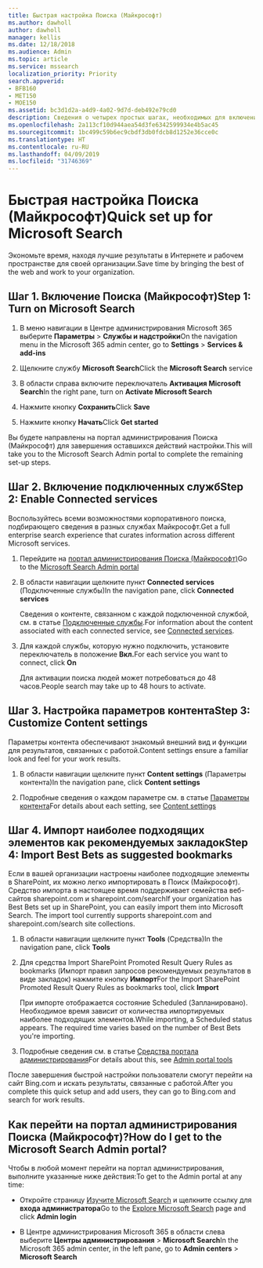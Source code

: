 ```yaml
---
title: Быстрая настройка Поиска (Майкрософт)
ms.author: dawholl
author: dawholl
manager: kellis
ms.date: 12/18/2018
ms.audience: Admin
ms.topic: article
ms.service: mssearch
localization_priority: Priority
search.appverid:
- BFB160
- MET150
- MOE150
ms.assetid: bc3d1d2a-a4d9-4a02-9d7d-deb492e79cd0
description: Сведения о четырех простых шагах, необходимых для включения и использования Поиска (Майкрософт).
ms.openlocfilehash: 2a113cf10d944aea54d3fe6342599934e4b5ac45
ms.sourcegitcommit: 1bc499c59b6ec9cbdf3db0fdcb8d1252e36cce0c
ms.translationtype: HT
ms.contentlocale: ru-RU
ms.lasthandoff: 04/09/2019
ms.locfileid: "31746369"
---
```

# <a name="quick-set-up-for-microsoft-search"></a><span data-ttu-id="65407-103">Быстрая настройка Поиска (Майкрософт)</span><span class="sxs-lookup"><span data-stu-id="65407-103">Quick set up for Microsoft Search</span></span>

<span data-ttu-id="65407-104">Экономьте время, находя лучшие результаты в Интернете и рабочем пространстве для своей организации.</span><span class="sxs-lookup"><span data-stu-id="65407-104">Save time by bringing the best of the web and work to your organization.</span></span>
  
## <a name="step-1-turn-on-microsoft-search"></a><span data-ttu-id="65407-105">Шаг 1. Включение Поиска (Майкрософт)</span><span class="sxs-lookup"><span data-stu-id="65407-105">Step 1: Turn on Microsoft Search</span></span>

1. <span data-ttu-id="65407-106">В меню навигации в Центре администрирования Microsoft 365 выберите **Параметры** \> **Службы и надстройки**</span><span class="sxs-lookup"><span data-stu-id="65407-106">On the navigation menu in the Microsoft 365 admin center, go to **Settings** \> **Services &amp; add-ins**</span></span>
    
2. <span data-ttu-id="65407-107">Щелкните службу **Microsoft Search**</span><span class="sxs-lookup"><span data-stu-id="65407-107">Click the **Microsoft Search** service</span></span> 
    
3. <span data-ttu-id="65407-108">В области справа включите переключатель **Активация Microsoft Search**</span><span class="sxs-lookup"><span data-stu-id="65407-108">In the right pane, turn on **Activate Microsoft Search**</span></span>
    
4. <span data-ttu-id="65407-109">Нажмите кнопку **Сохранить**</span><span class="sxs-lookup"><span data-stu-id="65407-109">Click **Save**</span></span>
    
5. <span data-ttu-id="65407-110">Нажмите кнопку **Начать**</span><span class="sxs-lookup"><span data-stu-id="65407-110">Click **Get started**</span></span>
  
<span data-ttu-id="65407-111">Вы будете направлены на портал администрирования Поиска (Майкрософт) для завершения оставшихся действий настройки.</span><span class="sxs-lookup"><span data-stu-id="65407-111">This will take you to the Microsoft Search Admin portal to complete the remaining set-up steps.</span></span>
    
## <a name="step-2-enable-connected-services"></a><span data-ttu-id="65407-112">Шаг 2. Включение подключенных служб</span><span class="sxs-lookup"><span data-stu-id="65407-112">Step 2: Enable Connected services</span></span>

<span data-ttu-id="65407-113">Воспользуйтесь всеми возможностями корпоративного поиска, подбирающего сведения в разных службах Майкрософт.</span><span class="sxs-lookup"><span data-stu-id="65407-113">Get a full enterprise search experience that curates information across different Microsoft services.</span></span>
  
1. <span data-ttu-id="65407-114">Перейдите на [портал администрирования Поиска (Майкрософт)](https://www.bingforbusiness.com/admin)</span><span class="sxs-lookup"><span data-stu-id="65407-114">Go to the [Microsoft Search Admin portal](https://www.bingforbusiness.com/admin)</span></span>
    
2. <span data-ttu-id="65407-115">В области навигации щелкните пункт **Connected services** (Подключенные службы)</span><span class="sxs-lookup"><span data-stu-id="65407-115">In the navigation pane, click **Connected services**</span></span>
    
    <span data-ttu-id="65407-116">Сведения о контенте, связанном с каждой подключенной службой, см. в статье [Подключенные службы](connected-services.md).</span><span class="sxs-lookup"><span data-stu-id="65407-116">For information about the content associated with each connected service, see [Connected services](connected-services.md).</span></span>
    
3. <span data-ttu-id="65407-117">Для каждой службы, которую нужно подключить, установите переключатель в положение **Вкл.**</span><span class="sxs-lookup"><span data-stu-id="65407-117">For each service you want to connect, click **On**</span></span>
    
    <span data-ttu-id="65407-118">Для активации поиска людей может потребоваться до 48 часов.</span><span class="sxs-lookup"><span data-stu-id="65407-118">People search may take up to 48 hours to activate.</span></span>
    
## <a name="step-3-customize-content-settings"></a><span data-ttu-id="65407-119">Шаг 3. Настройка параметров контента</span><span class="sxs-lookup"><span data-stu-id="65407-119">Step 3: Customize Content settings</span></span>

<span data-ttu-id="65407-120">Параметры контента обеспечивают знакомый внешний вид и функции для результатов, связанных с работой.</span><span class="sxs-lookup"><span data-stu-id="65407-120">Content settings ensure a familiar look and feel for your work results.</span></span> 
  
1. <span data-ttu-id="65407-121">В области навигации щелкните пункт **Content settings** (Параметры контента)</span><span class="sxs-lookup"><span data-stu-id="65407-121">In the navigation pane, click **Content settings**</span></span>
    
2. <span data-ttu-id="65407-122">Подробные сведения о каждом параметре см. в статье [Параметры контента](content-settings.md)</span><span class="sxs-lookup"><span data-stu-id="65407-122">For details about each setting, see [Content settings](content-settings.md)</span></span>
    
## <a name="step-4-import-best-bets-as-suggested-bookmarks"></a><span data-ttu-id="65407-123">Шаг 4. Импорт наиболее подходящих элементов как рекомендуемых закладок</span><span class="sxs-lookup"><span data-stu-id="65407-123">Step 4: Import Best Bets as suggested bookmarks</span></span>

<span data-ttu-id="65407-p101">Если в вашей организации настроены наиболее подходящие элементы в SharePoint, их можно легко импортировать в Поиск (Майкрософт). Средство импорта в настоящее время поддерживает семейства веб-сайтов sharepoint.com и sharepoint.com/search</span><span class="sxs-lookup"><span data-stu-id="65407-p101">If your organization has Best Bets set up in SharePoint, you can easily import them into Microsoft Search. The import tool currently supports sharepoint.com and sharepoint.com/search site collections.</span></span> 
  
1. <span data-ttu-id="65407-126">В области навигации щелкните пункт **Tools** (Средства)</span><span class="sxs-lookup"><span data-stu-id="65407-126">In the navigation pane, click **Tools**</span></span>
    
2. <span data-ttu-id="65407-127">Для средства Import SharePoint Promoted Result Query Rules as bookmarks (Импорт правил запросов рекомендуемых результатов в виде закладок) нажмите кнопку **Импорт**</span><span class="sxs-lookup"><span data-stu-id="65407-127">For the Import SharePoint Promoted Result Query Rules as bookmarks tool, click **Import**</span></span>
    
    <span data-ttu-id="65407-p102">При импорте отображается состояние Scheduled (Запланировано). Необходимое время зависит от количества импортируемых наиболее подходящих элементов.</span><span class="sxs-lookup"><span data-stu-id="65407-p102">While importing, a Scheduled status appears. The required time varies based on the number of Best Bets you're importing.</span></span>
    
3. <span data-ttu-id="65407-130">Подробные сведения см. в статье [Средства портала администрирования](admin-portal-tools.md)</span><span class="sxs-lookup"><span data-stu-id="65407-130">For details about this, see [Admin portal tools](admin-portal-tools.md)</span></span>
    
<span data-ttu-id="65407-131">После завершения быстрой настройки пользователи смогут перейти на сайт Bing.com и искать результаты, связанные с работой.</span><span class="sxs-lookup"><span data-stu-id="65407-131">After you complete this quick setup and add users, they can go to Bing.com and search for work results.</span></span> 
  
## <a name="how-do-i-get-to-the-microsoft-search-admin-portal"></a><span data-ttu-id="65407-132">Как перейти на портал администрирования Поиска (Майкрософт)?</span><span class="sxs-lookup"><span data-stu-id="65407-132">How do I get to the Microsoft Search Admin portal?</span></span>

<span data-ttu-id="65407-133">Чтобы в любой момент перейти на портал администрирования, выполните указанные ниже действия:</span><span class="sxs-lookup"><span data-stu-id="65407-133">To get to the Admin portal at any time:</span></span>
  
- <span data-ttu-id="65407-134">Откройте страницу [Изучите Microsoft Search](https://www.bing.com/business/explore) и щелкните ссылку для **входа администратора**</span><span class="sxs-lookup"><span data-stu-id="65407-134">Go to the [Explore Microsoft Search](https://www.bing.com/business/explore) page and click **Admin login**</span></span>
    
- <span data-ttu-id="65407-135">В Центре администрирования Microsoft 365 в области слева выберите **Центры администрирования** \> **Microsoft Search**</span><span class="sxs-lookup"><span data-stu-id="65407-135">In the Microsoft 365 admin center, in the left pane, go to **Admin centers** \> **Microsoft Search**</span></span>

  

